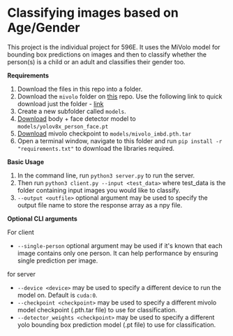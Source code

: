 # Classifying images based on Age/Gender

This project is the individual project for 596E. It uses the MiVolo model for bounding box predictions on images and then to classify whether the person(s) is a child or an adult and classifies their gender too.

**Requirements**

1. Download the files in this repo into a folder.
2. Download the `mivolo` folder on [this](https://github.com/WildChlamydia/MiVOLO) repo. Use the following link to quick download just the folder - [link](https://download-directory.github.io/?url=https%3A%2F%2Fgithub.com%2FWildChlamydia%2FMiVOLO%2Ftree%2Fmain%2Fmivolo)
3. Create a new subfolder called `models`. 
4. [Download](https://drive.google.com/file/d/1CGNCkZQNj5WkP3rLpENWAOgrBQkUWRdw/view) body + face detector model to `models/yolov8x_person_face.pt`
5. [Download](https://drive.google.com/file/d/11i8pKctxz3wVkDBlWKvhYIh7kpVFXSZ4/view) mivolo checkpoint to `models/mivolo_imbd.pth.tar`
6. Open a terminal window, navigate to this folder and run `pip install -r "requirements.txt"` to download the libraries required. 

**Basic Usage**

1. In the command line, run `python3 server.py` to run the server. 
2. Then run `python3 client.py --input <test_data>` where test_data is the folder containing input images you would like to classify.
3. `--output <outfile>` optional argument may be used to specify the output file name to store the response array as a npy file.

**Optional CLI arguments**

For client 

- `--single-person` optional argument may be used if it's known that each image contains only one person. It can help performance by ensuring single prediction per image.

for server

- `--device <device>` may be used to specify a different device to run the model on. Default is `cuda:0`.
- `--checkpoint <checkpoint>` may be used to specify a different mivolo model checkpoint (.pth.tar file) to use for classification.
- `--detector_weights <checkpoint>` may be used to specify a different yolo bounding box prediction model (.pt file) to use for classification.